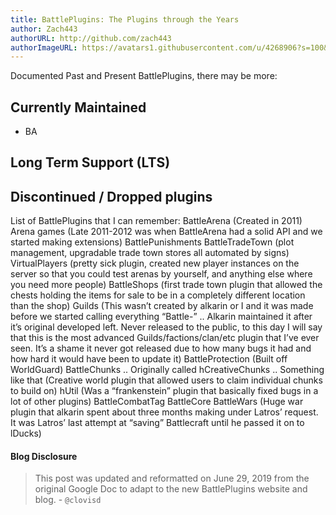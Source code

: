 ```yaml
---
title: BattlePlugins: The Plugins through the Years
author: Zach443
authorURL: http://github.com/zach443
authorImageURL: https://avatars1.githubusercontent.com/u/4268906?s=100&v=4
---
```

Documented Past and Present BattlePlugins, there may be more:

<!--truncate-->


## Currently Maintained
* BA

## Long Term Support (LTS)

## Discontinued / Dropped plugins

List of BattlePlugins that I can remember:
BattleArena (Created in 2011)
Arena games (Late 2011-2012 was when BattleArena had a solid API and we started making extensions)
BattlePunishments
BattleTradeTown (plot management, upgradable trade town stores all automated by signs)
VirtualPlayers (pretty sick plugin, created new player instances on the server so that you could test arenas by yourself, and anything else where you need more people)
BattleShops (first trade town plugin that allowed the chests holding the items for sale to be in a completely different location than the shop)
Guilds (This wasn’t created by alkarin or I and it was made before we started calling everything “Battle-” .. Alkarin maintained it after it’s original developed left. Never released to the public, to this day I will say that this is the most advanced Guilds/factions/clan/etc plugin that I’ve ever seen. It’s a shame it never got released due to how many bugs it had and how hard it would have been to update it)
BattleProtection (Built off WorldGuard)
BattleChunks .. Originally called hCreativeChunks .. Something like that (Creative world plugin that allowed users to claim individual chunks to build on)
hUtil (Was a “frankenstein” plugin that basically fixed bugs in a lot of other plugins)
BattleCombatTag
BattleCore
BattleWars (Huge war plugin that alkarin spent about three months making under Latros’ request. It was Latros’ last attempt at “saving” Battlecraft until he passed it on to lDucks)

#### Blog Disclosure
> This post was updated and reformatted on June 29, 2019 from the original Google Doc to adapt to the new BattlePlugins website and blog. - `@clovisd`
